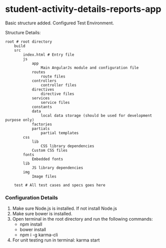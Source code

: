 # student-activity-details-reports-app

Basic structure added. Configured Test Environment.

Structure Details:

    root # root directory
        build
        src
            index.html # Entry file
            js
                app
                    Main AngularJs module and configuration file
                routes
                    route files
                controllers
                    controller files
                directives
                    directive files
                services
                    service files
                constants
                data
                    local data storage (should be used for development purpose only)
                factories
                partials
                    partial templates
            css
                lib
                    CSS library dependencies
                Custom CSS files
            fonts
                Embedded fonts
            lib
                JS library dependencies
            img
                Image files

        test # All test cases and specs goes here

### Configuration Details

1. Make sure Node.js is installed. If not install Node.js
2. Make sure bower is installed.
3. Open terminal in the root directory and run the following commands:
    * npm install
    * bower install
    * npm i -g karma-cli
4. For unit testing run in terminal:
    karma start
